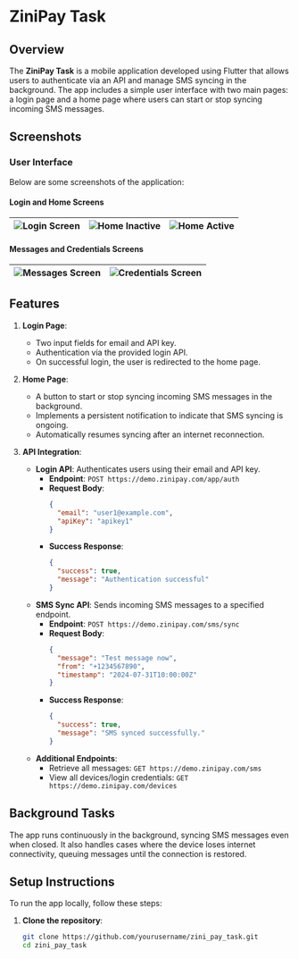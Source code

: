 # ZiniPay Task

## Overview
The **ZiniPay Task** is a mobile application developed using Flutter that allows users to authenticate via an API and manage SMS syncing in the background. The app includes a simple user interface with two main pages: a login page and a home page where users can start or stop syncing incoming SMS messages.

## Screenshots
### User Interface
Below are some screenshots of the application:

#### Login and Home Screens
| ![Login Screen](assets/images/login.JPEG) | ![Home Inactive](assets/images/home_inactive.JPEG) | ![Home Active](assets/images/home_active.JPEG) |
|-------------------------------------------|-----------------------------------------------------|-------------------------------------------------|

#### Messages and Credentials Screens
| ![Messages Screen](assets/images/messages.JPEG) | ![Credentials Screen](assets/images/credentials.JPEG) |
|------------------------------------------------|-----------------------------------------------------|

## Features
1. **Login Page**:
   - Two input fields for email and API key.
   - Authentication via the provided login API.
   - On successful login, the user is redirected to the home page.

2. **Home Page**:
   - A button to start or stop syncing incoming SMS messages in the background.
   - Implements a persistent notification to indicate that SMS syncing is ongoing.
   - Automatically resumes syncing after an internet reconnection.
  
3. **API Integration**:
   - **Login API**: Authenticates users using their email and API key.
     - **Endpoint**: `POST https://demo.zinipay.com/app/auth`
     - **Request Body**:
       ```json
       {
         "email": "user1@example.com",
         "apiKey": "apikey1"
       }
       ```
     - **Success Response**:
       ```json
       {
         "success": true,
         "message": "Authentication successful"
       }
       ```
   - **SMS Sync API**: Sends incoming SMS messages to a specified endpoint.
     - **Endpoint**: `POST https://demo.zinipay.com/sms/sync`
     - **Request Body**:
       ```json
       {
         "message": "Test message now",
         "from": "+1234567890",
         "timestamp": "2024-07-31T10:00:00Z"
       }
       ```
     - **Success Response**:
       ```json
       {
         "success": true,
         "message": "SMS synced successfully."
       }
       ```
   - **Additional Endpoints**: 
     - Retrieve all messages: `GET https://demo.zinipay.com/sms`
     - View all devices/login credentials: `GET https://demo.zinipay.com/devices`

## Background Tasks
The app runs continuously in the background, syncing SMS messages even when closed. It also handles cases where the device loses internet connectivity, queuing messages until the connection is restored.

## Setup Instructions
To run the app locally, follow these steps:

1. **Clone the repository**:
   ```bash
   git clone https://github.com/yourusername/zini_pay_task.git
   cd zini_pay_task
